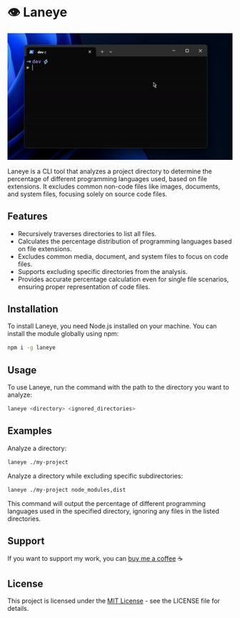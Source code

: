 # 👁️ Laneye

![showcase gif](./.github/assets/showcase.gif)

Laneye is a CLI tool that analyzes a project directory to determine the percentage of different programming languages used, based on file extensions. It excludes common non-code files like images, documents, and system files, focusing solely on source code files.

## Features

- Recursively traverses directories to list all files.
- Calculates the percentage distribution of programming languages based on file extensions.
- Excludes common media, document, and system files to focus on code files.
- Supports excluding specific directories from the analysis.
- Provides accurate percentage calculation even for single file scenarios, ensuring proper representation of code files.

## Installation

To install Laneye, you need Node.js installed on your machine. You can install the module globally using npm:

```bash
npm i -g laneye
```

## Usage

To use Laneye, run the command with the path to the directory you want to analyze:

```bash
laneye <directory> <ignored_directories>
```

## Examples

Analyze a directory:

```bash
laneye ./my-project
```

Analyze a directory while excluding specific subdirectories:

```bash
laneye ./my-project node_modules,dist
```

This command will output the percentage of different programming languages used in the specified directory, ignoring any files in the listed directories.

## Support

If you want to support my work, you can [buy me a coffee](https://www.buymeacoffee.com/cresvinn) ☕

## License

This project is licensed under the [MIT License](License) - see the LICENSE file for details.
